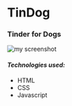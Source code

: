 # TinDog

### Tinder for Dogs 

![my screenshot](../figures/my_screenshot.png)

#### ***Technologies used:***

* HTML
* CSS
* Javascript
